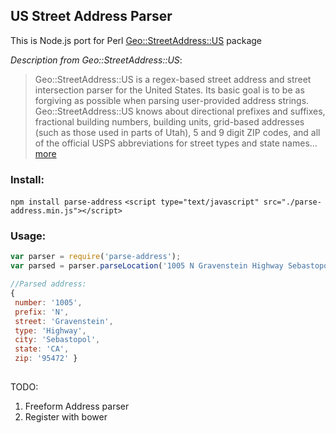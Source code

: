 ## US Street Address Parser

This is Node.js port for Perl [Geo::StreetAddress::US](http://search.cpan.org/~timb/Geo-StreetAddress-US-1.04/US.pm) package

*Description from Geo::StreetAddress::US*:

>Geo::StreetAddress::US is a regex-based street address and street intersection parser for the United States. Its basic goal is to be as forgiving as possible when parsing user-provided address strings. Geo::StreetAddress::US knows about directional prefixes and suffixes, fractional building numbers, building units, grid-based addresses (such as those used in parts of Utah), 5 and 9 digit ZIP codes, and all of the official USPS abbreviations for street types and state names... [more](http://search.cpan.org/~timb/Geo-StreetAddress-US-1.04/US.pm)

### Install:

`npm install parse-address`
`<script type="text/javascript" src="./parse-address.min.js"></script>`

### Usage:

```javascript
var parser = require('parse-address');
var parsed = parser.parseLocation('1005 N Gravenstein Highway Sebastopol CA 95472');

//Parsed address:
{ 
 number: '1005',
 prefix: 'N',
 street: 'Gravenstein',
 type: 'Highway',
 city: 'Sebastopol',
 state: 'CA',
 zip: '95472' }
 
```
 

TODO:

1. Freeform Address parser
2. Register with bower